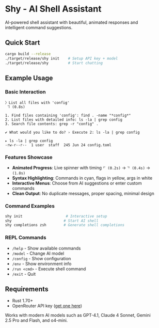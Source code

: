# Shy - AI Shell Assistant

AI-powered shell assistant with beautiful, animated responses and intelligent command suggestions.

## Quick Start

```bash
cargo build --release
./target/release/shy init    # Setup API key + model
./target/release/shy         # Start chatting
```

## Example Usage

### Basic Interaction
```
〉List all files with 'config'
 ⠹ (0.8s)

1. Find files containing 'config': find . -name "*config*"
2. List files with detailed info: ls -la | grep config  
3. Search file contents: grep -r "config" .

✔ What would you like to do? › Execute 2: ls -la | grep config

▸ ls -la | grep config
-rw-r--r--  1 user  staff  245 Jun 24 config.toml
```

### Features Showcase
- **Animated Progress**: Live spinner with timing `⠋ (0.2s)` → `⠙ (0.4s)` → `(1.8s)`
- **Syntax Highlighting**: Commands in cyan, flags in yellow, args in white
- **Interactive Menus**: Choose from AI suggestions or enter custom commands
- **Clean Output**: No duplicate messages, proper spacing, minimal design

### Command Examples
```bash
shy init                    # Interactive setup
shy                        # Start AI shell
shy completions zsh        # Generate shell completions
```

### REPL Commands
- `/help` - Show available commands
- `/model` - Change AI model  
- `/config` - Show configuration
- `/env` - Show environment info
- `/run <cmd>` - Execute shell command
- `/exit` - Quit

## Requirements
- Rust 1.70+
- OpenRouter API key ([get one here](https://openrouter.ai/))

Works with modern AI models such as GPT-4.1, Claude 4 Sonnet, Gemini 2.5 Pro and Flash, and o4-mini.